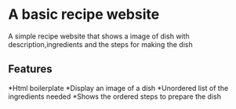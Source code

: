  # A basic recipe website
 A simple recipe website that shows a image of dish with description,ingredients and the steps for making the dish

## Features
*Html boilerplate
*Display an image of a dish
*Unordered list of the ingredients needed
*Shows the ordered steps to prepare the dish